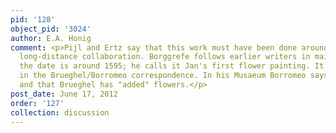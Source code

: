 ```yaml
---
pid: '128'
object_pid: '3024'
author: E.A. Honig
comment: <p>Pijl and Ertz say that this work must have been done around 1605 as a
  long-distance collaboration. Borggrefe follows earlier writers in maintaining that
  the date is around 1595; he calls it Jan's first flower painting. It is not mentioned
  in the Brueghel/Borromeo correspondence. In his Musaeum Borromeo says it's by Rottenhammer
  and that Brueghel has "added" flowers.</p>
post_date: June 17, 2012
order: '127'
collection: discussion
---
```

